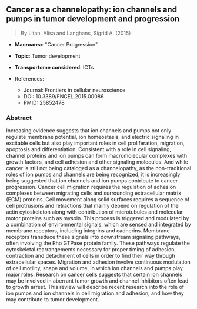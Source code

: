 ## Cancer as a channelopathy: ion channels and pumps in tumor development and progression

> By Litan, Alisa and Langhans, Sigrid A. (2015)

- **Macroarea**: "Cancer Progression"
- **Topic**: Tumor development
- **Transportome considered**: ICTs

- References:
  - Journal: Frontiers in cellular neuroscience
  - DOI: 10.3389/FNCEL.2015.00086
  - PMID: 25852478

### Abstract

Increasing evidence suggests that ion channels and pumps not only regulate membrane potential, ion homeostasis, and electric signaling in excitable cells but also play important roles in cell proliferation, migration, apoptosis and differentiation. Consistent with a role in cell signaling, channel proteins and ion pumps can form macromolecular complexes with growth factors, and cell adhesion and other signaling molecules. And while cancer is still not being cataloged as a channelopathy, as the non-traditional roles of ion pumps and channels are being recognized, it is increasingly being suggested that ion channels and ion pumps contribute to cancer progression. Cancer cell migration requires the regulation of adhesion complexes between migrating cells and surrounding extracellular matrix (ECM) proteins. Cell movement along solid surfaces requires a sequence of cell protrusions and retractions that mainly depend on regulation of the actin cytoskeleton along with contribution of microtubules and molecular motor proteins such as mysoin. This process is triggered and modulated by a combination of environmental signals, which are sensed and integrated by membrane receptors, including integrins and cadherins. Membrane receptors transduce these signals into downstream signaling pathways, often involving the Rho GTPase protein family. These pathways regulate the cytoskeletal rearrangements necessary for proper timing of adhesion, contraction and detachment of cells in order to find their way through extracellular spaces. Migration and adhesion involve continuous modulation of cell motility, shape and volume, in which ion channels and pumps play major roles. Research on cancer cells suggests that certain ion channels may be involved in aberrant tumor growth and channel inhibitors often lead to growth arrest. This review will describe recent research into the role of ion pumps and ion channels in cell migration and adhesion, and how they may contribute to tumor development.

